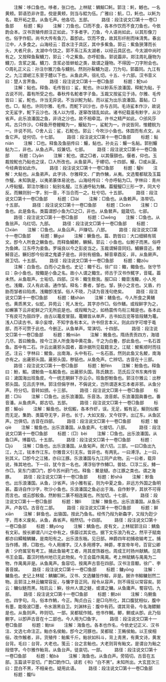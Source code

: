 <!-- { "loadSidebar": true } -->
　　注解：哆口鱼也。哆者，张口也。上林赋：鰅鰫□魠。郭注：魠，鳡也。一名黄颊。郭语恐非许意。傥是黄颊，则当与鲿为伍。广雅曰：魧，□，魠也。以魠为名，取开袥之意。从鱼乇声。他各切。五部。
　　路径：段注说文□第十一卷□鱼部
　　标题：鮆jì
　　注解：刀鱼也。□而不食，各本作饮而不食刀鱼也，今依韵会本。汉书货殖传颜注正如此，下多者字。刀鱼，今人语尚如此，以其形像刀也。俗字作鱽。尚书大传有鱼刀，葢卽此。饮而不食，故其形纤削而味淸隽。春出江中，人多食之。山海经云：苕水注于具区，其中多鮆鱼。郭云：鮆鱼狭薄而长头，大者尺余，太湖中今饶之。郭不系江系太湖者，以经云具区也。今太湖中尚时有之。又按释鱼鮤鱴刀，郭云：今之鮆鱼。亦呼鱽鱼。郭说葢非。郑注周礼薶物为鱴刀，含浆之属。鱴刀、含浆必皆蚌蛤之类，故谓之薶物。不得因一刀字附会也。○周礼正义云：孙注尔雅刀鱼与鱴别。然则孙鮤鱴为逗，刀为句。郭葢同。九江有之。九江谓岷江东至于醴以下也。从鱼此声。徂礼切。十五、十六部。汉书音义曰：楚人言荠鱼。
　　路径：段注说文□第十一卷□鱼部
　　标题：鮀tuó
　　注解：鲇也。释鱼、毛传皆曰：鲨，鮀也。许以魦系乐浪潘国，释鮀为鲇，于古说不同，葢有所受之也。春秋传名鮀者字子鱼。玉裁又按鲨见于诗。尔雅、毛传皆曰：鲨，鮀也。许当无异说。不当训鮀为鲇，而以鲨为出乐浪潘国。葢鲇，□也。□，鲇也。许同尔雅、毛传。而鮀下训沙也，亦与古同。毛诗鲨本作沙，故说文无鲨字，鮀下云沙也。浅人以为怪，遂窜改错乱如此。诸书纪载虽有魦字，从沙省声。此乐浪潘国之鱼，非诗之沙也。故不相牵混。许书之精严如此。○邠风莎鸡，古只作沙。○释鱼开卷鲤鳣为一，鰋鲇为一，鲨鮀为一。许说皆同，惟鳢鲩为一。许说不同。○舍人云：鲨，石鮀也。郭云：今吹沙小鱼也。体圆而有点文。从鱼它声。徒何切。十七部。
　　路径：段注说文□第十一卷□鱼部
　　标题：鲇nián
　　注解：□也。释鱼及鱼丽传曰：鰋，鲇也。孙炎云：鰋一名鲇。郭别鰋鲇为二，非也。从鱼占声。奴兼切。七部。
　　路径：段注说文□第十一卷□鱼部
　　标题：□yǎn
　　注解：鮀也。谓之□者，以其偃頟也。偃者，仰也。玉裁按鮀也乃鲇也之误，□人所改也。从鱼妟声。于幰切。十四部。鰋，□或从匽。今经典皆如此作。
　　路径：段注说文□第十一卷□鱼部
　　标题：鳀tí
　　注解：大鲇也。从鱼弟声。此字诗、尔雅释文、广韵作鮧，从夷。文选蜀都赋及玉篇作鳀。未知孰是，以夷弟篆体易讹也。山海经传曰：今亦呼鲇为□。字林曰：靑州人呼鲇鳀。郭注尔雅曰：鲇别名鳀。江东通呼鲇为鮧。葢鳀鳀□三形一字，同大兮反。而鮧则别一字，别一音，不当合而一之。杜兮切。十五部。
　　路径：段注说文□第十一卷□鱼部
　　标题：□lài
　　注解：□鱼也。从鱼赖声。洛带切。十五部。
　　路径：段注说文□第十一卷□鱼部
　　标题：□cén
　　注解：□鱼也。此是鱼名。类篇谓卽小鱼为□之□，非也。从鱼朁声。鉏箴切。七部。
　　路径：段注说文□第十一卷□鱼部
　　标题：□wēnɡ
　　注解：□鱼也。从鱼翁声。乌红切。九部。
　　路径：段注说文□第十一卷□鱼部
　　标题：□xiàn
　　注解：□鱼也。从鱼臽声。戸赚切。八部。
　　路径：段注说文□第十一卷□鱼部
　　标题：鳜ɡuì
　　注解：鳜鱼也。篇、韵皆曰：大口细鳞有斑文。卽今人所食之鳜鱼也。而释鱼鱊鮬，鳜鯞。郭云：小鱼也。似鲋子而黑。俗呼为鱼婢。江东呼为妾鱼。罗端良以今之彭皮当之。玉裁谓鯞音同妇。鱊鳜音近。鮬鯞音近。鳜妇卽今俗谓之鬼婆子是也。非别有细鱼。鯞音章酉反，非。从鱼厥声。居卫切。十五部。
　　路径：段注说文□第十一卷□鱼部
　　标题：鲰zōu
　　注解：白鱼也。白而小之鱼也。史记：鲰千石。徐广曰：鲰，鲰鱼也。张守节曰：杂小鱼也。按鲰是小鱼之名。故小人谓之鲰生。师古于汉书作鮿字，音辄。葢未然。从鱼取声。士垢切。四部。汉书：鲰生敎我。服□曰：鲰音浅鲰，小人皃也。浅鲰，汉人有此语。通作邹。释名：奏者，邹也。邹，狭小之言也。又盾，约胁而邹者曰陷虏。浅鲰卽浅邹。俗人不晓，乃读为音浅句绝矣。
　　路径：段注说文□第十一卷□鱼部
　　标题：鳝shàn
　　注解：鳝鱼也。今人所食之黄鳝也。黄质黑文，似蛇。异苑云：死人发化。其字亦作□。俗作鳝。或叚鲜字为之，如蠏篆下云非蛇鲜之穴无所庇是也。或叚鳣为之，如杨震传鸟衔三鳣是也。各本此下有皮可为鼓四字，由古以鼍皮冒鼓。鼍鳝皆从单声，古书如吕览等皆叚鳝为鼍。浅人□读古书，率尒妄增，不知字各有本义。许书但言本义。则此四字可增于黾部，而不可赘于此也。今删正。从鱼单声。常演切。十四部。
　　路径：段注说文□第十一卷□鱼部
　　标题：鮸miǎn
　　注解：鮸鱼也。隋炀责贡四方，海错几尽。首曰鮸鱼。按今江浙人所食海中黄花鱼，干之为白鲞，卽此鱼也。一名石首鱼。首中有二石。许云出薉邪头国者，葢许据所见载籍言之。江赋：鯼鮆顺时而往还。注云：字林曰：鯼鱼，出南海，头中有石，一名石首。然则此鱼又名鯼，南海亦有之。出薉邪头国。薉邪头国，秽貊也。从鱼免声。亡辨切。古音在十三部。
　　路径：段注说文□第十一卷□鱼部
　　标题：魵fén
　　注解：魵鱼也。释鱼曰：魵，鰕。谓魵鱼一名鰕鱼也。出薉邪头国。陈氏魏志、范氏后汉书东夷传皆曰：濊国海出班鱼皮。今一统志朝鲜下亦云尒。班鱼卽魵鱼也。郭注尔雅云：出秽邪头国。见吕氏字林。郭注但偁字林，不偁说文，岂所谓逐末忘本者非邪。从鱼分声。符分切。音转如颁。十三部。
　　路径：段注说文□第十一卷□鱼部
　　标题：□lǔ
　　注解：□鱼也。出乐浪潘国。乐音洛。浪音郞。乐浪潘国眞番也。番音潘。从鱼虏声。郞古切。五部。
　　路径：段注说文□第十一卷□鱼部
　　标题：鰸qū
　　注解：鰸鱼也。状佀鰕，各本作虾，误。无足，鰕有足。鰸则似鰕而无足。集韵、类篇夺无字，非也。长寸，大如叉股，叉今钗字。出辽东。从鱼区声。岂俱切。古音在四部。
　　路径：段注说文□第十一卷□鱼部
　　标题：鯜qiè
　　注解：鯜鱼也。出乐浪潘国。从鱼妾声。七接切。八部。
　　路径：段注说文□第十一卷□鱼部
　　标题：（□）bèi
　　注解：□鱼也。出乐浪潘国。从鱼□声。博葢切。十五部。
　　路径：段注说文□第十一卷□鱼部
　　标题：□jú
　　注解：□鱼也。出乐浪潘国。从鱼匊声。居六切。三部。一曰□鱼出九江，九江，铉本作江东。尔雅音义引无东。皆非也。有两乳。一曰溥浮。上一曰，别其义。□卽今之江猪，亦曰江豚。乐浪潘国与九江同产此物。云一曰者，载异说，殊其地也。下一曰，犹今言一名也。溥浮俗字作鱄□。普姑、□浮二反。鱄一作□。吴东门谓□门，卽今苏州葑门也。释鱼：鱀是鱁。亦江豚之类也。谓之海豚。
　　路径：段注说文□第十一卷□鱼部
　　标题：魦shā
　　注解：魦鱼也。出乐浪潘国。从鱼，沙省声。诗小雅有鲨，则为中夏之鱼，非远方外国之鱼明甚。葢诗自作沙字，吹沙小鱼也。乐浪潘国之鱼必出于海。自作魦字，其状不可得而言也。或云卽鲛鱼。然魦鲛二篆不相连属也。所加切。十七部。
　　路径：段注说文□第十一卷□鱼部
　　标题：鱳lì
　　注解：鱳鱼也。出乐浪潘国。从鱼乐声。卢各切。古音在二部。
　　路径：段注说文□第十一卷□鱼部
　　标题：鲜xiān
　　注解：鲜鱼也。出貉国。按此乃鱼名。经传乃叚为新鱻字，又叚为尟少字，而本义废矣。从鱼，羴省声。相然切。十四部。
　　路径：段注说文□第十一卷□鱼部
　　标题：鰅yónɡ
　　注解：鰅鱼也。皮有文，上林赋郭注曰：鰅鱼有文彩。按长卿谓八川之中有之，侈靡过其实也。据下文乐浪乃有之。然平子赋南都亦曰鱏鳣鰅鳙，是南阳有之。出乐浪东暆。见日部。神爵四年初捕收输考工。捕当作搏。搏，□取也。今人用捕字。汉人多用搏字。神爵，孝宣帝年号。百官公卿表：少府属官有考工。捕此鱼输考工者，用其皮饰器也。周成王时扬州献鰅。见周书王会篇。葢汉时杨州地已无此物矣。今王会篇作禺禺。考上林赋鰅与禺禺为二物，作禺禺非是。从鱼禺声。鱼容切。按禺声古音在四部。汉书注音颙。徐广、李善音娱。
　　路径：段注说文□第十一卷□鱼部
　　标题：鳙yōnɡ
　　注解：鳙鱼也。史记上林赋：鰅鳙□魠。汉书、文选鳙皆作鰫，非是。据许书鰫鳙划然二物。且郭注上林云鳙常容反，与慵字音正同。叚令从容声，则不得反以常容矣。郭云：鳙似鲢而黑。陆玑云：鱮，徐州人谓之鲢，或谓之鳙。从鱼庸声。蜀容切。九部。
　　路径：段注说文□第十一卷□鱼部
　　标题：鲗zéi
　　注解：乌鲗鱼也。四字句。乌，俗本作鰞，今正。陶贞白云：是□乌所化，其口腹犹相似，腹中有墨，能吸波□墨，令水溷黑自卫。刘渊林云：腹中有药。谓其背骨。今名海鳔鮹是也。从鱼则声。昨则切。一部。吴都赋作贼。他书作鱡。鲫，鲗或从卽。此乃俗鲗字。以卽声古音在十二部也。今人用为□鱼字。
　　路径：段注说文□第十一卷□鱼部
　　标题：鲐tái
　　注解：海鱼也。各本也作名，今依史记正义、汉书注、文选七命注正。鲐亦名侯鲐，卽今之河豚也。吴都赋：王鲔侯鲐。以王侯相俪，改作鯸者，非。货殖传：鲐鮆千斤。鲐状如科斗，背上靑黑，有黄文诗，黄发台背。毛曰：台背，大老也。笺云：台之言鲐也。大老则背有鲐文。是谓台为鲐之叚借字。今尔雅作鲐背。从鱼台声。徒哀切。一部。
　　路径：段注说文□第十一卷□鱼部
　　标题：鲌bà
　　注解：海鱼也。从鱼白声。旁陌切。古音在五部。玉篇读平亚切。广韵□韵作□。读若《书》“白不黑”。未知所出。大玄昆次三曰：昆白不黑，不相亲也。疑用此语。
　　路径：段注说文□第十一卷□鱼部
　　标题：鳆fù
